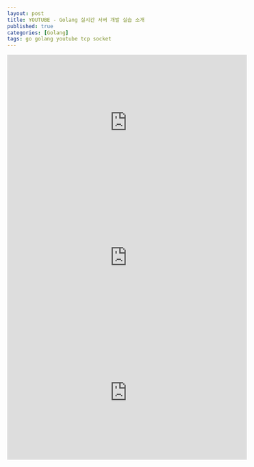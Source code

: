 ```yaml
---
layout: post
title: YOUTUBE - Golang 실시간 서버 개발 실습 소개
published: true
categories: [Golang]
tags: go golang youtube tcp socket
---
```

<iframe width="560" height="315" src="https://www.youtube.com/embed/zR_zcY7SXio" frameborder="0" allow="accelerometer; autoplay; clipboard-write; encrypted-media; gyroscope; picture-in-picture" allowfullscreen></iframe>  
  
<iframe width="560" height="315" src="https://www.youtube.com/embed/OSiwcsPAO2o" frameborder="0" allow="accelerometer; autoplay; clipboard-write; encrypted-media; gyroscope; picture-in-picture" allowfullscreen></iframe>  
  
<iframe width="560" height="315" src="https://www.youtube.com/embed/2rppKuW-wQg" frameborder="0" allow="accelerometer; autoplay; clipboard-write; encrypted-media; gyroscope; picture-in-picture" allowfullscreen></iframe>      